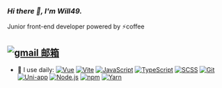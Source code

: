 ### _Hi there 👋, I'm Will49._

Junior front-end developer powered by ⚡coffee

## [![gmail 邮箱](https://img.shields.io/badge/Gmail-D14836?logo=gmail&logoColor=white)](mailto:will1148683448@gmail.com)

- 🚀 I use daily:
  [![Vue](https://img.shields.io/badge/Vue.js-35495E?logo=vue.js&logoColor=4FC08D)](https://vuejs.org/)
  [![Vite](https://img.shields.io/badge/Vite-646CFF?logo=vite&logoColor=FFD62E)](https://vite.dev/)
  [![JavaScript](https://img.shields.io/badge/JavaScript-F7DF1E?logo=javascript&logoColor=000)](https://developer.mozilla.org/en-US/docs/Web/JavaScript)
  [![TypeScript](https://img.shields.io/badge/TypeScript-3178C6?logo=typescript&logoColor=fff)](https://www.typescriptlang.org/)
  [![SCSS](https://img.shields.io/badge/SCSS-CC6699?logo=sass&logoColor=fff)](https://sass-lang.com/)
  [![Git](https://img.shields.io/badge/Git-F05032?logo=git&logoColor=fff)](https://git-scm.com/)
  [![Uni-app](https://img.shields.io/badge/Uni--app-4FC08D?logo=vue.js&logoColor=fff)](https://uniapp.dcloud.io/)
  [![Node.js](https://img.shields.io/badge/Node.js-339933?logo=node.js&logoColor=fff)](https://nodejs.org/)
  [![npm](https://img.shields.io/badge/npm-CB3837?logo=npm&logoColor=fff)](https://www.npmjs.com/)
  [![Yarn](https://img.shields.io/badge/Yarn-2C8EBB?logo=yarn&logoColor=fff)](https://yarnpkg.com/)
